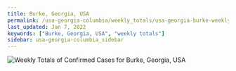 ```yaml
---
title: Burke, Georgia, USA
permalink: /usa-georgia-columbia/weekly_totals/usa-georgia-burke-weekly_totals.html
last_updated: Jan 7, 2022
keywords: ["Burke, Georgia, USA", "weekly totals"]
sidebar: usa-georgia-columbia_sidebar
---
```


![Weekly Totals of Confirmed Cases for Burke, Georgia, USA](/covid_tracker/images/graphs/usa-georgia-burke-weekly_totals_graph.png)
